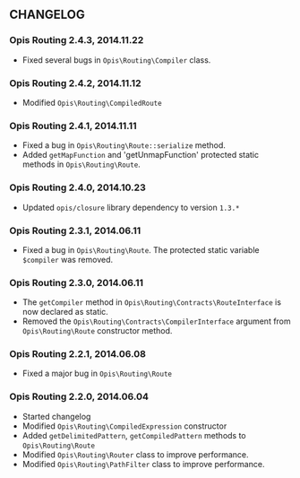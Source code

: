 CHANGELOG
-------------
### Opis Routing 2.4.3, 2014.11.22

* Fixed several bugs in `Opis\Routing\Compiler` class.

### Opis Routing 2.4.2, 2014.11.12

* Modified `Opis\Routing\CompiledRoute`

### Opis Routing 2.4.1, 2014.11.11

* Fixed a bug in `Opis\Routing\Route::serialize` method.
* Added `getMapFunction` and 'getUnmapFunction' protected static methods in `Opis\Routing\Route`.

### Opis Routing 2.4.0, 2014.10.23

* Updated `opis/closure` library dependency to version `1.3.*`

### Opis Routing 2.3.1, 2014.06.11

*  Fixed a bug in `Opis\Routing\Route`. The protected static variable `$compiler` was removed.

### Opis Routing 2.3.0, 2014.06.11

* The `getCompiler` method in `Opis\Routing\Contracts\RouteInterface` is now declared as static.
* Removed the `Opis\Routing\Contracts\CompilerInterface` argument from `Opis\Routing\Route` constructor
method.

### Opis Routing 2.2.1, 2014.06.08

* Fixed a major bug in `Opis\Routing\Route`

### Opis Routing 2.2.0, 2014.06.04

* Started changelog
* Modified `Opis\Routing\CompiledExpression` constructor
* Added `getDelimitedPattern`, `getCompiledPattern` methods to `Opis\Routing\Route`
* Modified `Opis\Routing\Router` class to improve performance.
* Modified `Opis\Routing\PathFilter` class to improve performance.
